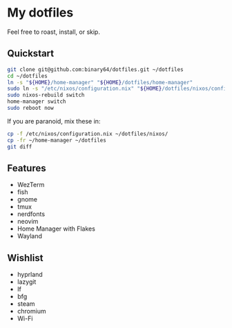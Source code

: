 # My dotfiles

Feel free to roast, install, or skip.

## Quickstart

```bash
git clone git@github.com:binary64/dotfiles.git ~/dotfiles
cd ~/dotfiles
ln -s "${HOME}/home-manager" "${HOME}/dotfiles/home-manager"
sudo ln -s "/etc/nixos/configuration.nix" "${HOME}/dotfiles/nixos/configuration.nix"
sudo nixos-rebuild switch
home-manager switch
sudo reboot now
```

If you are paranoid, mix these in:

```bash
cp -f /etc/nixos/configuration.nix ~/dotfiles/nixos/
cp -fr ~/home-manager ~/dotfiles
git diff
```

## Features

* WezTerm
* fish
* gnome
* tmux
* nerdfonts
* neovim
* Home Manager with Flakes
* Wayland

## Wishlist

* hyprland
* lazygit
* lf
* bfg
* steam
* chromium
* Wi-Fi


